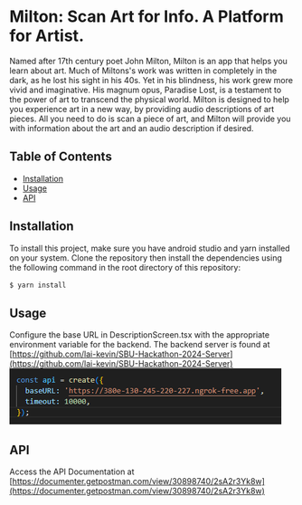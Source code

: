 # Milton: Scan Art for Info. A Platform for Artist.

Named after 17th century poet John Milton, Milton is an app that helps you learn about art. Much of Miltons's work was written in completely in the dark, as he lost his sight in his 40s. Yet in his blindness, his work grew more vivid and imaginative. His magnum opus, Paradise Lost, is a testament to the power of art to transcend the physical world. Milton is designed to help you experience art in a new way, by providing audio descriptions of art pieces. All you need to do is scan a piece of art, and Milton will provide you with information about the art and an audio description if desired.

## Table of Contents

- [Installation](#installation)
- [Usage](#usage)
- [API](#api)

## Installation

To install this project, make sure you have android studio and yarn installed on your system. Clone the repository then install the dependencies using the following command in the root directory of this repository:
```bash
$ yarn install
```

## Usage
Configure the base URL in DescriptionScreen.tsx with the appropriate environment variable for the backend.
The backend server is found at [https://github.com/lai-kevin/SBU-Hackathon-2024-Server](https://github.com/lai-kevin/SBU-Hackathon-2024-Server)
![alt text](image.png)

## API

Access the API Documentation at [https://documenter.getpostman.com/view/30898740/2sA2r3Yk8w](https://documenter.getpostman.com/view/30898740/2sA2r3Yk8w)
